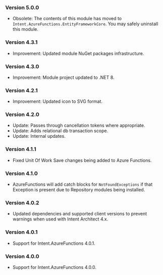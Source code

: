 ### Version 5.0.0

- Obsolete: The contents of this module has moved to `Intent.AzureFunctions.EntityFrameworkCore`. You may safely uninstall this module.

### Version 4.3.1

- Improvement: Updated module NuGet packages infrastructure.

### Version 4.3.0

- Improvement: Module project updated to .NET 8.

### Version 4.2.1

- Improvement: Updated icon to SVG format.

### Version 4.2.0

- Update: Passes through cancellation tokens where appropriate.
- Update: Adds relational db transaction scope.
- Update: Internal updates.

### Version 4.1.1

- Fixed Unit Of Work Save changes being added to Azure Functions.

### Version 4.1.0

- AzureFunctions will add catch blocks for `NotFoundExceptions` if that Exception is present due to Repository modules being installed.

### Version 4.0.2

- Updated dependencies and supported client versions to prevent warnings when used with Intent Architect 4.x.

### Version 4.0.1

- Support for Intent.AzureFunctions 4.0.1.

### Version 4.0.0

- Support for Intent.AzureFunctions 4.0.0.
